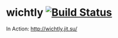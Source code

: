 wichtly [![Build Status](https://travis-ci.org/zaphod1984/wichtly.png)](https://travis-ci.org/zaphod1984/wichtly)
=======

In Action: http://wichtly.jit.su/

